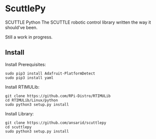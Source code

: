 # ScuttlePy
SCUTTLE Python
The SCUTTLE robotic control library written the way it should've been.

Still a work in progress.

## Install
Install Prerequisites:
```
sudo pip3 install Adafruit-PlatformDetect
sudo pip3 install yaml
```
Install RTIMULib:
```
git clone https://github.com/RPi-Distro/RTIMULib
cd RTIMULib/Linux/python
sudo python3 setup.py install
```
Install Library:
```
git clone https://github.com/ansarid/scuttlepy
cd scuttlepy
sudo python3 setup.py install
```

